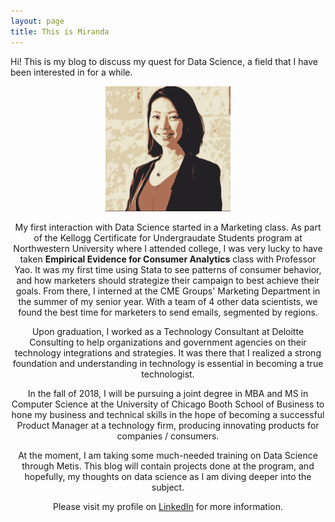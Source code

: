 ```yaml
---
layout: page
title: This is Miranda
---
```


<p class="message">
  Hi! This is my blog to discuss my quest for Data Science, a field that I have been interested in for a while. 
</p>

<div style="text-align:center">
  <img src="https://github.com/mizhao2018/mizhao2018.github.io/blob/master/images/Screen%20Shot%202018-05-21%20at%2010.21.00%20PM.png?raw=true" alt="My professional portrait in poster style ^_^" width="200" />
<div>


My first interaction with Data Science started in a Marketing class. As part of the Kellogg Certificate for Undergraudate Students program at Northwestern University where I attended college, I was very lucky to have taken **Empirical Evidence for Consumer Analytics** class with Professor Yao. It was my first time using Stata to see patterns of consumer behavior, and how marketers should strategize their campaign to best achieve their goals. From there, I interned at the CME Groups' Marketing Department in the summer of my senior year. With a team of 4 other data scientists, we found the best time for marketers to send emails, segmented by regions. 

Upon graduation, I worked as a Technology Consultant at Deloitte Consulting to help organizations and government agencies on their technology integrations and strategies. It was there that I realized a strong foundation and understanding in technology is essential in becoming a true technologist. 

In the fall of 2018, I will be pursuing a joint degree in MBA and MS in Computer Science at the University of Chicago Booth School of Business to hone my business and technical skills in the hope of becoming a successful Product Manager at a technology firm, producing innovating products for companies / consumers. 

At the moment, I am taking some much-needed training on Data Science through Metis. This blog will contain projects done at the program, and hopefully, my thoughts on data science as I am diving deeper into the subject. 

Please visit my profile on [LinkedIn](https://www.linkedin.com/in/miranda-runmin-zhao-98225027/) for more information.
